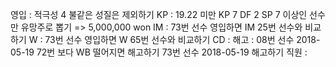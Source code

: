 영입	: 적극성 4 불같은 성질은 제외하기
KP	: 19.22 미만 KP 7 DF 2 SP 7 이상인 선수만 유망주로 뽑기 => 5,000,000 won
IM	: 73번 선수 영입하면 IM 25번 선수와 비교하기
W	: 73번 선수 영입하면 W 65번 선수와 비교하기
CD	: 
해고	: 08번 선수 2018-05-19 72번 보다 WB 떨어지면 해고하기
      73번 선수 2018-05-19 해고하기
직원	: 
